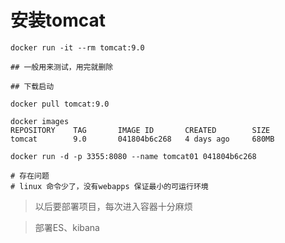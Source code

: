 # 安装tomcat

```shell
docker run -it --rm tomcat:9.0

## 一般用来测试，用完就删除

## 下载启动

docker pull tomcat:9.0

docker images
REPOSITORY    TAG       IMAGE ID       CREATED        SIZE
tomcat        9.0       041804b6c268   4 days ago     680MB

docker run -d -p 3355:8080 --name tomcat01 041804b6c268

# 存在问题
# linux 命令少了，没有webapps 保证最小的可运行环境

```



> 以后要部署项目，每次进入容器十分麻烦

> 部署ES、kibana

